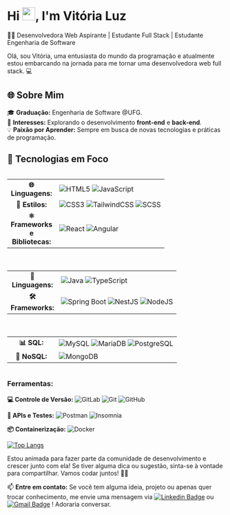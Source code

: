 <h1 align="left">Hi <img src="https://raw.githubusercontent.com/kaueMarques/kaueMarques/master/hi.gif" height="30px">, I'm Vitória Luz</h1>

👩‍💻 Desenvolvedora Web Aspirante | Estudante Full Stack | Estudante Engenharia de Software

Olá, sou Vitória, uma entusiasta do mundo da programação e atualmente estou embarcando na jornada para me tornar uma desenvolvedora web full stack. 💻

## 🌐 Sobre Mim

🎓 **Graduação:** Engenharia de Software @UFG.  
🌱 **Interesses:** Explorando o desenvolvimento **front-end** e **back-end**.  
💡 **Paixão por Aprender:** Sempre em busca de novas tecnologias e práticas de programação.

## 🚀 Tecnologias em Foco

<div align="center" style="display: flex; flex-wrap: wrap; justify-content: center; gap: 20px;">

  <!-- Front-end Table -->
  <table>
    <tr>
      <td align="center" width="96">
        <strong>🌐 Linguagens:</strong>
      </td>
      <td>
        <img src="https://img.shields.io/badge/html5-%23E34F26.svg?style=for-the-badge&logo=html5&logoColor=white" alt="HTML5">
        <img src="https://img.shields.io/badge/javascript-%23323330.svg?style=for-the-badge&logo=javascript&logoColor=%23F7DF1E" alt="JavaScript">
      </td>
    </tr>
    <tr>
      <td align="center">
        <strong>🎨 Estilos:</strong>
      </td>
      <td>
        <img src="https://img.shields.io/badge/css3-%231572B6.svg?style=for-the-badge&logo=css3&logoColor=white" alt="CSS3">
        <img src="https://img.shields.io/badge/tailwindcss-%2338B2AC.svg?style=for-the-badge&logo=tailwind-css&logoColor=white" alt="TailwindCSS">
        <img src="https://img.shields.io/badge/SCSS-hotpink.svg?style=for-the-badge&logo=SASS&logoColor=white" alt="SCSS">
      </td>
    </tr>
    <tr>
      <td align="center">
        <strong>⚛ Frameworks e Bibliotecas:</strong>
      </td>
      <td>
        <img src="https://img.shields.io/badge/react-%2320232a.svg?style=for-the-badge&logo=react&logoColor=%2361DAFB" alt="React">
        <img src="https://img.shields.io/badge/angular-%23DD0031.svg?style=for-the-badge&logo=angular&logoColor=white" alt="Angular">
      </td>
    </tr>
  </table>

  <!-- Back-end Table -->
  <table>
    <tr>
      <td align="center" width="96">
        <strong>🌟 Linguagens:</strong>
      </td>
      <td>
        <img src="https://img.shields.io/badge/java-%23ED8B00.svg?style=for-the-badge&logo=openjdk&logoColor=white" alt="Java">
        <img src="https://img.shields.io/badge/typescript-%23007ACC.svg?style=for-the-badge&logo=typescript&logoColor=white" alt="TypeScript">
      </td>
    </tr>
    <tr>
      <td align="center">
        <strong>🛠️ Frameworks:</strong>
      </td>
      <td>
        <img src="https://img.shields.io/badge/spring--boot-%236DB33F.svg?style=for-the-badge&logo=spring-boot&logoColor=white" alt="Spring Boot">
        <img src="https://img.shields.io/badge/nestjs-%23E0234E.svg?style=for-the-badge&logo=nestjs&logoColor=white" alt="NestJS">
        <img src="https://img.shields.io/badge/node.js-6DA55F?style=for-the-badge&logo=node.js&logoColor=white" alt="NodeJS">
      </td>
    </tr>
  </table>

  <!-- Banco de Dados Table -->
  <table>
    <tr>
      <td align="center" width="96">
        <strong>📊 SQL:</strong>
      </td>
      <td>
        <img src="https://img.shields.io/badge/mysql-%2300f.svg?style=for-the-badge&logo=mysql&logoColor=white" alt="MySQL">
        <img src="https://img.shields.io/badge/MariaDB-003545?style=for-the-badge&logo=mariadb&logoColor=white" alt="MariaDB">
        <img src="https://img.shields.io/badge/postgresql-%23316192.svg?style=for-the-badge&logo=postgresql&logoColor=white" alt="PostgreSQL">
      </td>
    </tr>
    <tr>
      <td align="center">
        <strong>💾 NoSQL:</strong>
      </td>
      <td>
        <img src="https://img.shields.io/badge/MongoDB-%234ea94b.svg?style=for-the-badge&logo=mongodb&logoColor=white" alt="MongoDB">
      </td>
    </tr>
  </table>

</div>



### **Ferramentas:**

**💻 Controle de Versão:**
![GitLab](https://img.shields.io/badge/gitlab-%23181717.svg?style=for-the-badge&logo=gitlab&logoColor=white)
![Git](https://img.shields.io/badge/git-%23F05033.svg?style=for-the-badge&logo=git&logoColor=white)
![GitHub](https://img.shields.io/badge/github-%23121011.svg?style=for-the-badge&logo=github&logoColor=white)

**🔧 APIs e Testes:**
![Postman](https://img.shields.io/badge/Postman-FF6C37?style=for-the-badge&logo=postman&logoColor=white)
![Insomnia](https://img.shields.io/badge/Insomnia-black?style=for-the-badge&logo=insomnia&logoColor=5849BE)

**📦 Containerização:**
![Docker](https://img.shields.io/badge/docker-%230db7ed.svg?style=for-the-badge&logo=docker&logoColor=white)

[![Top Langs](https://github-readme-stats.vercel.app/api/top-langs/?username=Vitorialuz229&theme=radical&layout=compact&hide_border=true&langs_count=8)](https://github.com/anuraghazra/github-readme-stats)

Estou animada para fazer parte da comunidade de desenvolvimento e crescer junto com ela! Se tiver alguma dica ou sugestão, sinta-se à vontade para compartilhar. Vamos codar juntos! 🚀✨

📫 **Entre em contato:** Se você tem alguma ideia, projeto ou apenas quer trocar conhecimento, me envie uma mensagem via [![Linkedin Badge](https://img.shields.io/badge/-LinkedIn-0A66C2?style=flat-square&logo=Linkedin&logoColor=white&link=https://www.linkedin.com/in/vit%C3%B3ria-luz-alves-d%E2%80%99-abadia-600573239/)](https://www.linkedin.com/in/vit%C3%B3ria-luz-alves-d%E2%80%99-abadia-600573239/) ou [![Gmail Badge](https://img.shields.io/badge/-contato@vitorialuz.com-4A4A4A?style=flat-square&logo=Gmail&logoColor=white&link=mailto:vitorialuz831@gmail.com)](mailto:vitorialuz831@gmail.com) ! Adoraria conversar.

<!--
**vitorialuz229/vitorialuz229** is a ✨ _special_ ✨ repository because its `README.md` (this file) appears on your GitHub profile.

Here are some ideas to get you started:

- 🔭 I’m currently working on ...
- 🌱 I’m currently learning ...
- 👯 I’m looking to collaborate on ...
- 🤔 I’m looking for help with ...
- 💬 Ask me about ...
- 📫 How to reach me: ...
- 😄 Pronouns: ...
- ⚡ Fun fact: ...
-->
